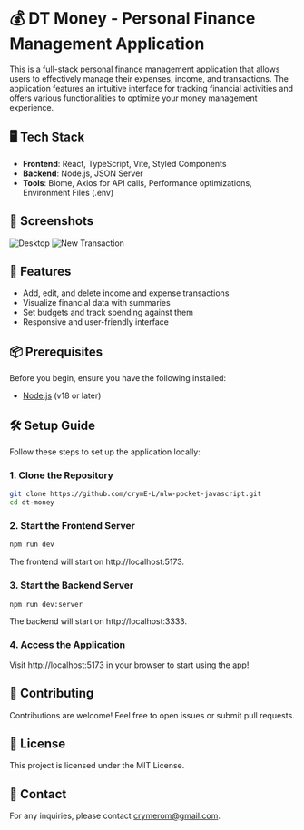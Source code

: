 # 💰 DT Money - Personal Finance Management Application

This is a full-stack personal finance management application that allows users to effectively manage their expenses, income, and transactions. The application features an intuitive interface for tracking financial activities and offers various functionalities to optimize your money management experience.

## 🖥️ Tech Stack

- **Frontend**: React, TypeScript, Vite, Styled Components
- **Backend**: Node.js, JSON Server
- **Tools**: Biome, Axios for API calls, Performance optimizations, Environment Files (.env)

## 📸 Screenshots

![Desktop](https://github.com/user-attachments/assets/8b89058c-f3be-42d3-86af-386cb48f9b53)
![New Transaction](https://github.com/user-attachments/assets/ae7f612b-4f0b-4009-9afa-161faf9e42a6)

## 🌟 Features

- Add, edit, and delete income and expense transactions
- Visualize financial data with summaries
- Set budgets and track spending against them
- Responsive and user-friendly interface

## 📦 Prerequisites

Before you begin, ensure you have the following installed:

- [Node.js](https://nodejs.org/) (v18 or later)

## 🛠️ Setup Guide

Follow these steps to set up the application locally:

### 1. Clone the Repository

```bash
git clone https://github.com/crymE-L/nlw-pocket-javascript.git
cd dt-money
```

### 2. Start the Frontend Server

```bash
npm run dev
```

The frontend will start on http://localhost:5173.

### 3. Start the Backend Server

```bash
npm run dev:server
```

The backend will start on http://localhost:3333.

### 4. Access the Application
Visit http://localhost:5173 in your browser to start using the app!

## 🤝 Contributing
Contributions are welcome! Feel free to open issues or submit pull requests.

## 📝 License
This project is licensed under the MIT License.

## 📧 Contact
For any inquiries, please contact crymerom@gmail.com.
